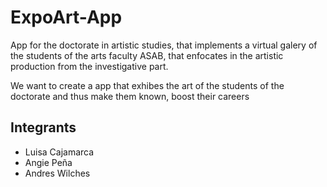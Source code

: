 # ExpoArt-App
App for the doctorate in artistic studies, that implements a virtual galery of the students of the arts faculty ASAB, that enfocates in the artistic production from the investigative part.

We want to create a app that exhibes the art of the students of the doctorate and thus make them known, boost their careers

## Integrants

- Luisa Cajamarca
- Angie Peña
- Andres Wilches